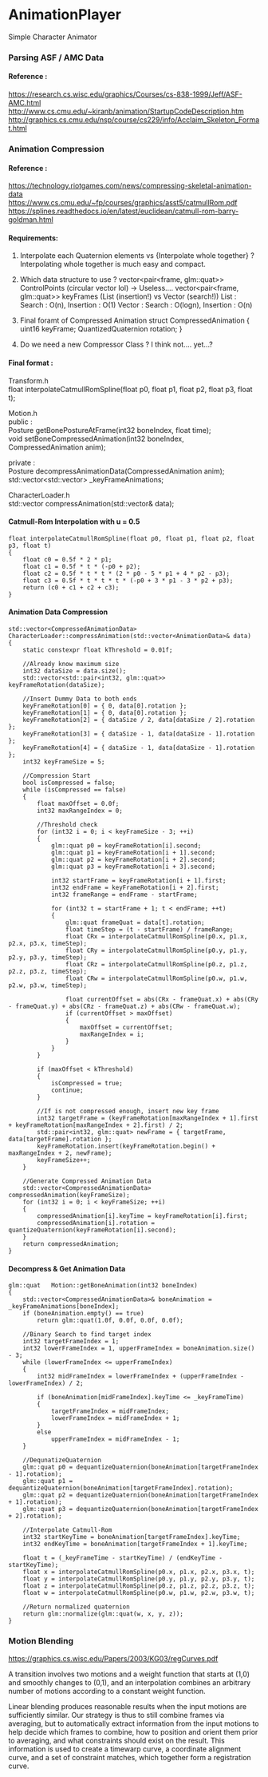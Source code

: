 # AnimationPlayer
 Simple Character Animator

### Parsing ASF / AMC Data
#### Reference :
https://research.cs.wisc.edu/graphics/Courses/cs-838-1999/Jeff/ASF-AMC.html  
http://www.cs.cmu.edu/~kiranb/animation/StartupCodeDescription.htm  
http://graphics.cs.cmu.edu/nsp/course/cs229/info/Acclaim_Skeleton_Format.html  


### Animation Compression
#### Reference :  
https://technology.riotgames.com/news/compressing-skeletal-animation-data  
https://www.cs.cmu.edu/~fp/courses/graphics/asst5/catmullRom.pdf  
https://splines.readthedocs.io/en/latest/euclidean/catmull-rom-barry-goldman.html  

#### Requirements:
1. Interpolate each Quaternion elements vs {Interpolate whole together} ?
	Interpolating whole together is much easy and compact.

2. Which data structure to use ?
vector<pair<frame, glm::quat>> ControlPoints (circular vector lol) -> Useless....
vector<pair<frame, glm::quat>> keyFrames (List (insertion!) vs Vector (search!))
				List : Search : O(n), Insertion : O(1)
				Vector : Search : O(logn), Insertion : O(n)
   
3. Final foramt of Compressed Animation
struct CompressedAnimation
{
	uint16 keyFrame;
	QuantizedQuaternion rotation;
}

4. Do we need a new Compressor Class ?
	I think not.... yet...?

#### Final format :  
Transform.h  
float	interpolateCatmullRomSpline(float p0, float p1, float p2, float p3, float t);  
  
Motion.h  
public :  
Posture getBonePostureAtFrame(int32 boneIndex, float time);  
void	setBoneCompressedAnimation(int32 boneIndex, CompressedAnimation anim);  
  
private :  
Posture decompressAnimationData(CompressedAnimation anim);  
std::vector<std::vector<CompressedAnimation>> _keyFrameAnimations;  
  
CharacterLoader.h  
std::vector<CompressedAnimationData>	compressAnimation(std::vector<AnimationData>& data);  
  
#### Catmull-Rom Interpolation with u = 0.5
```
float interpolateCatmullRomSpline(float p0, float p1, float p2, float p3, float t)
{
	float c0 = 0.5f * 2 * p1;
	float c1 = 0.5f * t * (-p0 + p2);
	float c2 = 0.5f * t * t * (2 * p0 - 5 * p1 + 4 * p2 - p3);
	float c3 = 0.5f * t * t * t * (-p0 + 3 * p1 - 3 * p2 + p3);
	return (c0 + c1 + c2 + c3);
}
```

#### Animation Data Compression
```
std::vector<CompressedAnimationData>	CharacterLoader::compressAnimation(std::vector<AnimationData>& data)
{
	static constexpr float kThreshold = 0.01f;

	//Already know maximum size
	int32 dataSize = data.size();
	std::vector<std::pair<int32, glm::quat>> keyFrameRotation(dataSize);

	//Insert Dummy Data to both ends
	keyFrameRotation[0] = { 0, data[0].rotation };
	keyFrameRotation[1] = { 0, data[0].rotation };
	keyFrameRotation[2] = { dataSize / 2, data[dataSize / 2].rotation };
	keyFrameRotation[3] = { dataSize - 1, data[dataSize - 1].rotation };
	keyFrameRotation[4] = { dataSize - 1, data[dataSize - 1].rotation };
	int32 keyFrameSize = 5;

	//Compression Start
	bool isCompressed = false;
	while (isCompressed == false)
	{
		float maxOffset = 0.0f;
		int32 maxRangeIndex = 0;

		//Threshold check
		for (int32 i = 0; i < keyFrameSize - 3; ++i)
		{
			glm::quat p0 = keyFrameRotation[i].second;
			glm::quat p1 = keyFrameRotation[i + 1].second;
			glm::quat p2 = keyFrameRotation[i + 2].second;
			glm::quat p3 = keyFrameRotation[i + 3].second;

			int32 startFrame = keyFrameRotation[i + 1].first;
			int32 endFrame = keyFrameRotation[i + 2].first;
			int32 frameRange = endFrame - startFrame;

			for (int32 t = startFrame + 1; t < endFrame; ++t)
			{
				glm::quat frameQuat = data[t].rotation;
				float timeStep = (t - startFrame) / frameRange;
				float CRx = interpolateCatmullRomSpline(p0.x, p1.x, p2.x, p3.x, timeStep);
				float CRy = interpolateCatmullRomSpline(p0.y, p1.y, p2.y, p3.y, timeStep);
				float CRz = interpolateCatmullRomSpline(p0.z, p1.z, p2.z, p3.z, timeStep);
				float CRw = interpolateCatmullRomSpline(p0.w, p1.w, p2.w, p3.w, timeStep);

				float currentOffset = abs(CRx - frameQuat.x) + abs(CRy - frameQuat.y) + abs(CRz - frameQuat.z) + abs(CRw - frameQuat.w);
				if (currentOffset > maxOffset)
				{
					maxOffset = currentOffset;
					maxRangeIndex = i;
				}
			}
		}

		if (maxOffset < kThreshold)
		{
			isCompressed = true;
			continue;
		}

		//If is not compressed enough, insert new key frame
		int32 targetFrame = (keyFrameRotation[maxRangeIndex + 1].first + keyFrameRotation[maxRangeIndex + 2].first) / 2;
		std::pair<int32, glm::quat> newFrame = { targetFrame, data[targetFrame].rotation };
		keyFrameRotation.insert(keyFrameRotation.begin() + maxRangeIndex + 2, newFrame);
		keyFrameSize++;
	}

	//Generate Compressed Animation Data
	std::vector<CompressedAnimationData> compressedAnimation(keyFrameSize);
	for (int32 i = 0; i < keyFrameSize; ++i)
	{
		compressedAnimation[i].keyTime = keyFrameRotation[i].first;
		compressedAnimation[i].rotation = quantizeQuaternion(keyFrameRotation[i].second);
	}
	return compressedAnimation;
}
```

#### Decompress & Get Animation Data
```
glm::quat	Motion::getBoneAnimation(int32 boneIndex)
{
	std::vector<CompressedAnimationData>& boneAnimation = _keyFrameAnimations[boneIndex];
	if (boneAnimation.empty() == true)
		return glm::quat(1.0f, 0.0f, 0.0f, 0.0f);

	//Binary Search to find target index
	int32 targetFrameIndex = 1;
	int32 lowerFrameIndex = 1, upperFrameIndex = boneAnimation.size() - 3;
	while (lowerFrameIndex <= upperFrameIndex)
	{
		int32 midFrameIndex = lowerFrameIndex + (upperFrameIndex - lowerFrameIndex) / 2;

		if (boneAnimation[midFrameIndex].keyTime <= _keyFrameTime)
		{
			targetFrameIndex = midFrameIndex;
			lowerFrameIndex = midFrameIndex + 1;
		}
		else
			upperFrameIndex = midFrameIndex - 1;
	}

	//DequnatizeQuaternion
	glm::quat p0 = dequantizeQuaternion(boneAnimation[targetFrameIndex - 1].rotation);
	glm::quat p1 = dequantizeQuaternion(boneAnimation[targetFrameIndex].rotation);
	glm::quat p2 = dequantizeQuaternion(boneAnimation[targetFrameIndex + 1].rotation);
	glm::quat p3 = dequantizeQuaternion(boneAnimation[targetFrameIndex + 2].rotation);
	
	//Interpolate Catmull-Rom
	int32 startKeyTime = boneAnimation[targetFrameIndex].keyTime;
	int32 endKeyTime = boneAnimation[targetFrameIndex + 1].keyTime;
	
	float t = (_keyFrameTime - startKeyTime) / (endKeyTime - startKeyTime);
	float x = interpolateCatmullRomSpline(p0.x, p1.x, p2.x, p3.x, t);
	float y = interpolateCatmullRomSpline(p0.y, p1.y, p2.y, p3.y, t);
	float z = interpolateCatmullRomSpline(p0.z, p1.z, p2.z, p3.z, t);
	float w = interpolateCatmullRomSpline(p0.w, p1.w, p2.w, p3.w, t);

	//Return normalized quaternion
	return glm::normalize(glm::quat(w, x, y, z));
}
```


### Motion Blending
https://graphics.cs.wisc.edu/Papers/2003/KG03/regCurves.pdf

A transition involves two motions and a weight function that
starts at (1,0) and smoothly changes to (0,1), and an interpolation combines an arbitrary number of motions according
to a constant weight function.

Linear blending produces reasonable results when the input motions are sufficiently similar. Our strategy is thus
to still combine frames via averaging, but to automatically
extract information from the input motions to help decide
which frames to combine, how to position and orient them
prior to averaging, and what constraints should exist on the
result. This information is used to create a timewarp curve, a
coordinate alignment curve, and a set of constraint matches,
which together form a registration curve.
